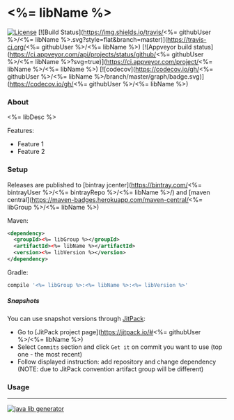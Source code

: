 # <%= libName %>
[![License](https://img.shields.io/badge/license-MIT-blue.svg?style=flat)](http://www.opensource.org/licenses/MIT)
[![Build Status](https://img.shields.io/travis/<%= githubUser %>/<%= libName %>.svg?style=flat&branch=master)](https://travis-ci.org/<%= githubUser %>/<%= libName %>)
[![Appveyor build status](https://ci.appveyor.com/api/projects/status/github/<%= githubUser %>/<%= libName %>?svg=true)](https://ci.appveyor.com/project/<%= libName %>/<%= libName %>)
[![codecov](https://codecov.io/gh/<%= githubUser %>/<%= libName %>/branch/master/graph/badge.svg)](https://codecov.io/gh/<%= githubUser %>/<%= libName %>)


### About

<%= libDesc %>

Features:
* Feature 1
* Feature 2

### Setup
 
Releases are published to [bintray jcenter](https://bintray.com/<%= bintrayUser %>/<%= bintrayRepo %>/<%= libName %>/) and 
[maven central](https://maven-badges.herokuapp.com/maven-central/<%= libGroup %>/<%= libName %>) 

<!---
[![JCenter](https://api.bintray.com/packages/<%= bintrayUser %>/<%= bintrayRepo %>/<%= libName %>/images/download.svg)](https://bintray.com/<%= bintrayUser %>/<%= libName %>/<%= libName %>/_latestVersion)
[![Maven Central](https://img.shields.io/maven-central/v/<%= libGroup %>/<%= libName %>.svg?style=flat)](https://maven-badges.herokuapp.com/maven-central/<%= libGroup %>/<%= libName %>)
-->

Maven:

```xml
<dependency>
  <groupId><%= libGroup %></groupId>
  <artifactId><%= libName %></artifactId>
  <version><%= libVersion %></version>
</dependency>
```

Gradle:

```groovy
compile '<%= libGroup %>:<%= libName %>:<%= libVersion %>'
```

##### Snapshots

You can use snapshot versions through [JitPack](https://jitpack.io):

* Go to [JitPack project page](https://jitpack.io/#<%= githubUser %>/<%= libName %>)
* Select `Commits` section and click `Get it` on commit you want to use (top one - the most recent)
* Follow displayed instruction: add repository and change dependency (NOTE: due to JitPack convention artifact group will be different)

### Usage

---
[![java lib generator](http://img.shields.io/badge/Powered%20by-%20Java%20lib%20generator-green.svg?style=flat-square)](https://github.com/xvik/generator-lib-java)